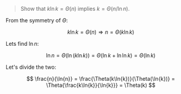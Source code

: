 > Show that $k\ln{k} = \Theta(n)$ implies $k = \Theta(n/\ln{n})$.

From the symmetry of $\Theta$:

$$ k\ln{k} = \Theta(n) \Rightarrow n = \Theta(k\ln{k}) $$

Lets find $\ln{n}$:

$$ \ln{n} = \Theta(\ln(k\ln{k})) = \Theta(\ln{k} + \ln\ln{k}) = \Theta(\ln{k})$$

Let's divide the two:

$$ \frac{n}{\ln{n}} = \frac{\Theta(k\ln{k})}{\Theta(\ln{k})}
   = \Theta{\frac{k\ln{k}}{\ln{k}}} = \Theta(k) $$
